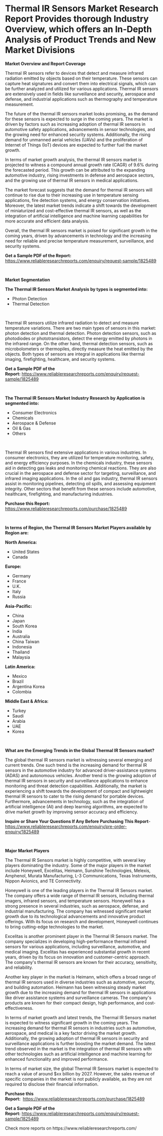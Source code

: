 <p><h1>Thermal IR Sensors Market Research Report Provides thorough Industry Overview, which offers an In-Depth Analysis of Product Trends and New Market Divisions</h1></p><p><strong>Market Overview and Report Coverage</strong></p>
<p><p>Thermal IR sensors refer to devices that detect and measure infrared radiation emitted by objects based on their temperature. These sensors can capture heat signatures and convert them into electrical signals, which can be further analyzed and utilized for various applications. Thermal IR sensors are extensively used in fields like surveillance and security, aerospace and defense, and industrial applications such as thermography and temperature measurement.</p><p>The future of the thermal IR sensors market looks promising, as the demand for these sensors is expected to surge in the coming years. The market is driven by factors such as increasing adoption of thermal IR sensors in automotive safety applications, advancements in sensor technologies, and the growing need for enhanced security systems. Additionally, the rising demand for unmanned aerial vehicles (UAVs) and the proliferation of Internet of Things (IoT) devices are expected to further fuel the market growth.</p><p>In terms of market growth analysis, the thermal IR sensors market is projected to witness a compound annual growth rate (CAGR) of 9.6% during the forecasted period. This growth can be attributed to the expanding automotive industry, rising investments in defense and aerospace sectors, and the growing use of thermal IR sensors in medical applications.</p><p>The market forecast suggests that the demand for thermal IR sensors will continue to rise due to their increasing use in temperature sensing applications, fire detection systems, and energy conservation initiatives. Moreover, the latest market trends indicate a shift towards the development of miniaturized and cost-effective thermal IR sensors, as well as the integration of artificial intelligence and machine learning capabilities for more accurate and efficient data analysis.</p><p>Overall, the thermal IR sensors market is poised for significant growth in the coming years, driven by advancements in technology and the increasing need for reliable and precise temperature measurement, surveillance, and security systems.</p></p>
<p><strong>Get a Sample PDF of the Report:</strong> <a href="https://www.reliableresearchreports.com/enquiry/request-sample/1825489">https://www.reliableresearchreports.com/enquiry/request-sample/1825489</a></p>
<p>&nbsp;</p>
<p><strong>Market Segmentation</strong></p>
<p><strong>The Thermal IR Sensors Market Analysis by types is segmented into:</strong></p>
<p><ul><li>Photon Detection</li><li>Thermal Detection</li></ul></p>
<p>&nbsp;</p>
<p><p>Thermal IR sensors utilize infrared radiation to detect and measure temperature variations. There are two main types of sensors in this market: photon detection and thermal detection. Photon detection sensors, such as photodiodes or phototransistors, detect the energy emitted by photons in the infrared range. On the other hand, thermal detection sensors, such as microbolometers or thermopiles, directly measure the heat emitted by the objects. Both types of sensors are integral in applications like thermal imaging, firefighting, healthcare, and security systems.</p></p>
<p><strong>Get a Sample PDF of the Report:</strong>&nbsp;<a href="https://www.reliableresearchreports.com/enquiry/request-sample/1825489">https://www.reliableresearchreports.com/enquiry/request-sample/1825489</a></p>
<p>&nbsp;</p>
<p><strong>The Thermal IR Sensors Market Industry Research by Application is segmented into:</strong></p>
<p><ul><li>Consumer Electronics</li><li>Chemicals</li><li>Aerospace & Defense</li><li>Oil & Gas</li><li>Others</li></ul></p>
<p>&nbsp;</p>
<p><p>Thermal IR sensors find extensive applications in various industries. In consumer electronics, they are utilized for temperature monitoring, safety, and energy efficiency purposes. In the chemicals industry, these sensors aid in detecting gas leaks and monitoring chemical reactions. They are also crucial in the aerospace and defense sector for targeting, surveillance, and infrared imaging applications. In the oil and gas industry, thermal IR sensors assist in monitoring pipelines, detecting oil spills, and assessing equipment integrity. Other sectors that benefit from these sensors include automotive, healthcare, firefighting, and manufacturing industries.</p></p>
<p><strong>Purchase this Report:</strong>&nbsp; <a href="https://www.reliableresearchreports.com/purchase/1825489">https://www.reliableresearchreports.com/purchase/1825489</a></p>
<p>&nbsp;</p>
<p><strong>In terms of Region, the Thermal IR Sensors Market Players available by Region are:</strong></p>
<p>
    <p> <strong> North America: </strong>
        <ul>
            <li>United States</li>
            <li>Canada</li>
        </ul>
        </p> 
    <p> <strong> Europe: </strong>
        <ul>
            <li>Germany</li>
            <li>France</li>
            <li>U.K.</li>
            <li>Italy</li>
            <li>Russia</li>
        </ul>
        </p> 
    <p> <strong> Asia-Pacific: </strong>
        <ul>
            <li>China</li>
            <li>Japan</li>
            <li>South Korea</li>
            <li>India</li>
            <li>Australia</li>
            <li>China Taiwan</li>
            <li>Indonesia</li>
            <li>Thailand</li>
            <li>Malaysia</li>
        </ul>
        </p> 
    <p> <strong> Latin America: </strong>
        <ul>
            <li>Mexico</li>
            <li>Brazil</li>
            <li>Argentina Korea</li>
            <li>Colombia</li>
        </ul>
        </p> 
    <p> <strong> Middle East & Africa: </strong>
        <ul>
            <li>Turkey</li>
            <li>Saudi</li>
            <li>Arabia</li>
            <li>UAE</li>
            <li>Korea</li>
        </ul>
    </p>
    </p>
<p>&nbsp;</p>
<p><strong>What are the Emerging Trends in the Global Thermal IR Sensors market?</strong></p>
<p><p>The global thermal IR sensors market is witnessing several emerging and current trends. One such trend is the increasing demand for thermal IR sensors in the automotive industry for advanced driver-assistance systems (ADAS) and autonomous vehicles. Another trend is the growing adoption of thermal IR sensors in security and surveillance applications to enhance monitoring and threat detection capabilities. Additionally, the market is experiencing a shift towards the development of compact and lightweight thermal IR sensors to cater to the rising demand for portable devices. Furthermore, advancements in technology, such as the integration of artificial intelligence (AI) and deep learning algorithms, are expected to drive market growth by improving sensor accuracy and efficiency.</p></p>
<p><strong>Inquire or Share Your Questions If Any Before Purchasing This Report</strong>- <a href="https://www.reliableresearchreports.com/enquiry/pre-order-enquiry/1825489">https://www.reliableresearchreports.com/enquiry/pre-order-enquiry/1825489</a></p>
<p>&nbsp;</p>
<p><strong>Major Market Players</strong></p>
<p><p>The Thermal IR Sensors market is highly competitive, with several key players dominating the industry. Some of the major players in the market include Honeywell, Excelitas, Heimann, Sunshine Technologies, Melexis, Amphenol, Murata Manufacturing, L-3 Communications, Texas Instruments, Nippon Avionics, and TE Connectivity.</p><p>Honeywell is one of the leading players in the Thermal IR Sensors market. The company offers a wide range of thermal IR sensors, including thermal imagers, infrared sensors, and temperature sensors. Honeywell has a strong presence in several industries, such as aerospace, defense, and industrial manufacturing. The company has witnessed significant market growth due to its technological advancements and innovative product offerings. With its focus on research and development, Honeywell continues to bring cutting-edge technologies to the market.</p><p>Excelitas is another prominent player in the Thermal IR Sensors market. The company specializes in developing high-performance thermal infrared sensors for various applications, including surveillance, automotive, and medical imaging. Excelitas has experienced substantial growth in recent years, driven by its focus on innovation and customer-centric approach. The company's thermal IR sensors are known for their accuracy, sensitivity, and reliability.</p><p>Another key player in the market is Heimann, which offers a broad range of thermal IR sensors used in diverse industries such as automotive, security, and building automation. Heimann has been witnessing steady market growth due to the increasing demand for thermal IR sensors in applications like driver assistance systems and surveillance cameras. The company's products are known for their compact design, high performance, and cost-effectiveness.</p><p>In terms of market growth and latest trends, the Thermal IR Sensors market is expected to witness significant growth in the coming years. The increasing demand for thermal IR sensors in industries such as automotive, aerospace, and medical is a key factor driving the market growth. Additionally, the growing adoption of thermal IR sensors in security and surveillance applications is further boosting the market demand. The latest trend observed in the market is the integration of thermal IR sensors with other technologies such as artificial intelligence and machine learning for enhanced functionality and improved performance.</p><p>In terms of market size, the global Thermal IR Sensors market is expected to reach a value of around $xx billion by 2027. However, the sales revenue of specific companies in the market is not publicly available, as they are not required to disclose their financial information.</p></p>
<p><strong>Purchase this Report:</strong>&nbsp;&nbsp;<a href="https://www.reliableresearchreports.com/purchase/1825489">https://www.reliableresearchreports.com/purchase/1825489</a></p>
<p></p>
<p><strong>Get a Sample PDF of the Report:</strong>&nbsp;<a href="https://www.reliableresearchreports.com/enquiry/request-sample/1825489">https://www.reliableresearchreports.com/enquiry/request-sample/1825489</a></p>
<p>Check more reports on https://www.reliableresearchreports.com/</p>